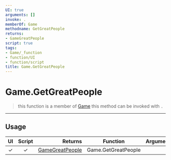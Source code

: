 ```yaml
---
UI: true
arguments: []
invoke: .
memberOf: Game
methodname: GetGreatPeople
returns:
- GameGreatPeople
script: true
tags:
- Game/_function
- function/UI
- function/script
title: Game.GetGreatPeople
---
```

# Game.GetGreatPeople
> this function is a member of [Game](civ-6/lua/Game.md)
> this method can be invoked with `.`
-----
## Usage
|  UI | Script | Returns | Function | Arguments |
|:---:|:------:|-------:|:--------:|:---------|
|✓|✓|[GameGreatPeople](civ-6/lua/GameGreatPeople.md)|Game.GetGreatPeople||
